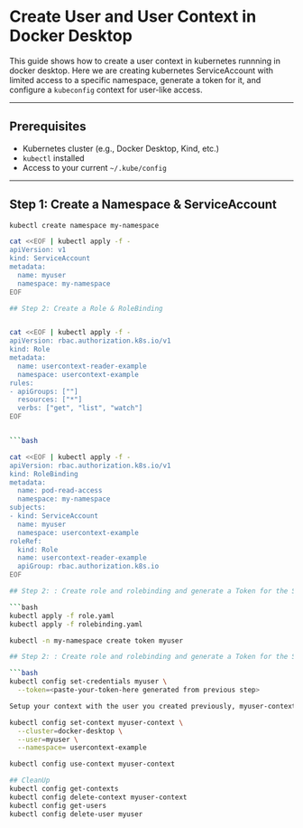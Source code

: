 # Create User and User Context in Docker Desktop

This guide shows how to create a user context in kubernetes runnning in docker desktop. Here we are creating kubernetes ServiceAccount with limited access to a specific namespace, generate a token for it, and configure a `kubeconfig` context for user-like access.

---

## Prerequisites

- Kubernetes cluster (e.g., Docker Desktop, Kind, etc.)
- `kubectl` installed
- Access to your current `~/.kube/config`

---

## Step 1: Create a Namespace & ServiceAccount

```bash
kubectl create namespace my-namespace

cat <<EOF | kubectl apply -f -
apiVersion: v1
kind: ServiceAccount
metadata:
  name: myuser
  namespace: my-namespace
EOF

## Step 2: Create a Role & RoleBinding


cat <<EOF | kubectl apply -f -
apiVersion: rbac.authorization.k8s.io/v1
kind: Role
metadata:
  name: usercontext-reader-example
  namespace: usercontext-example
rules:
- apiGroups: [""]
  resources: ["*"]
  verbs: ["get", "list", "watch"]
EOF


```bash

cat <<EOF | kubectl apply -f -
apiVersion: rbac.authorization.k8s.io/v1
kind: RoleBinding
metadata:
  name: pod-read-access
  namespace: my-namespace
subjects:
- kind: ServiceAccount
  name: myuser
  namespace: usercontext-example
roleRef:
  kind: Role
  name: usercontext-reader-example
  apiGroup: rbac.authorization.k8s.io
EOF

## Step 2: : Create role and rolebinding and generate a Token for the ServiceAccount

```bash
kubectl apply -f role.yaml
kubectl apply -f rolebinding.yaml

kubectl -n my-namespace create token myuser

## Step 2: : Create role and rolebinding and generate a Token for the ServiceAccount

```bash
kubectl config set-credentials myuser \
  --token=<paste-your-token-here generated from previous step>

Setup your context with the user you created previously, myuser-context name can be anything. 

kubectl config set-context myuser-context \
  --cluster=docker-desktop \
  --user=myuser \
  --namespace= usercontext-example

kubectl config use-context myuser-context

## CleanUp
kubectl config get-contexts
kubectl config delete-context myuser-context
kubectl config get-users
kubectl config delete-user myuser
